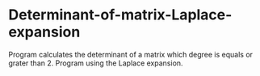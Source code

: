 # Determinant-of-matrix-Laplace-expansion
Program calculates the determinant of a matrix which degree is equals or grater than 2.
Program using the Laplace expansion.




